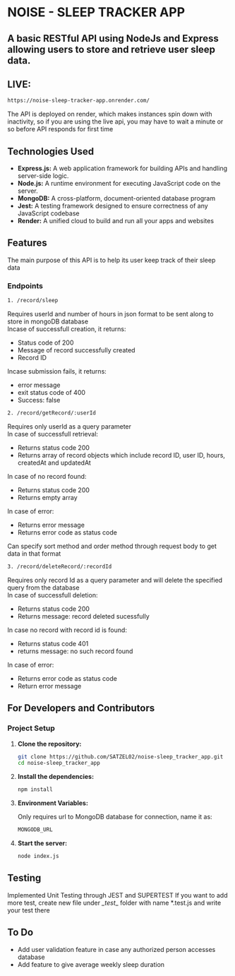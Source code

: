 # NOISE - SLEEP TRACKER APP

## A basic RESTful API using NodeJs and Express allowing users to store and retrieve user sleep data.

## LIVE:

   ```bash
   https://noise-sleep-tracker-app.onrender.com/
   ```
   The API is deployed on render, which makes instances spin down with inactivity, so if you are using the live api, you may have to wait a minute or so before API responds for first time

## Technologies Used

- **Express.js:** A web application framework for building APIs and handling server-side logic.
- **Node.js:** A runtime environment for executing JavaScript code on the server.
- **MongoDB:** A cross-platform, document-oriented database program
- **Jest:** A testing framework designed to ensure correctness of any JavaScript codebase
- **Render:** A unified cloud to build and run all your apps and websites

## Features

The main purpose of this API is to help its user keep track of their sleep data

### Endpoints

```bash
1. /record/sleep
```
Requires userId and number of hours in json format to be sent along to store in mongoDB database<br>
Incase of successfull creation, it returns:
- Status code of 200
- Message of record successfully created
- Record ID

Incase submission fails, it returns:
- error message
- exit status code of 400
- Success: false

```bash
2. /record/getRecord/:userId
```
Requires only userId as a query parameter<br>
In case of successfull retrieval:
- Returns status code 200
- Returns array of record objects which include record ID, user ID, hours, createdAt and updatedAt

In case of no record found:
- Returns status code 200
- Returns empty array

In case of error:
- Returns error message
- Returns error code as status code

Can specify sort method and order method through request body to get data in that format

```bash
3. /record/deleteRecord/:recordId
```
Requires only record Id as a query parameter and will delete the specified query from the database<br>
In case of successfull deletion:
- Returns status code 200
- Returns message: record deleted sucessfully

In case no record with record id is found:
- Returns status code 401
- returns message: no such record found

In case of error:
- Returns error code as status code
- Return error message

## For Developers and Contributors

### Project Setup

1. **Clone the repository:**

    ```bash
    git clone https://github.com/SATZEL02/noise-sleep_tracker_app.git
    cd noise-sleep_tracker_app

2. **Install the dependencies:**
 
   ```bash
   npm install
   
3. **Environment Variables:**

   Only requires url to MongoDB database for connection, name it as:
   ```bash
   MONGODB_URL

4. **Start the server:**
  
   ```bash
   node index.js


## Testing

   Implemented Unit Testing through JEST and SUPERTEST
   If you want to add more test, create new file under _\_test__ folder with name *.test.js and write your test there

## To Do

* Add user validation feature in case any authorized person accesses database
* Add feature to give average weekly sleep duration
